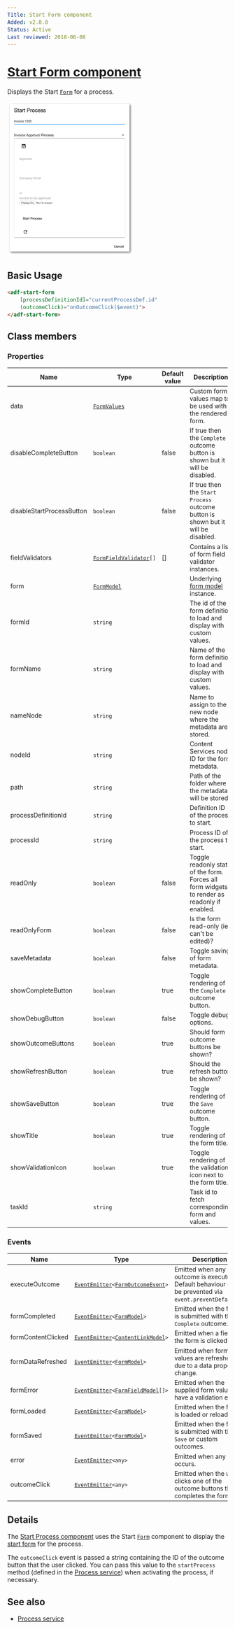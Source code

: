 ```yaml
---
Title: Start Form component
Added: v2.0.0
Status: Active
Last reviewed: 2018-06-08
---
```


# [Start Form component](../../lib/core/form/components/start-form.component.ts "Defined in start-form.component.ts")

Displays the Start [`Form`](../../lib/process-services/task-list/models/form.model.ts) for a process.

![Start Form screenshot](../docassets/images/ProcessStartForm.png)

## Basic Usage

```html
<adf-start-form
    [processDefinitionId]="currentProcessDef.id"
    (outcomeClick)="onOutcomeClick($event)">
</adf-start-form>
```

## Class members

### Properties

| Name | Type | Default value | Description |
| ---- | ---- | ------------- | ----------- |
| data | [`FormValues`](../../lib/core/form/components/widgets/core/form-values.ts) |  | Custom form values map to be used with the rendered form. |
| disableCompleteButton | `boolean` | false | If true then the `Complete` outcome button is shown but it will be disabled. |
| disableStartProcessButton | `boolean` | false | If true then the `Start Process` outcome button is shown but it will be disabled. |
| fieldValidators | [`FormFieldValidator`](../../lib/core/form/components/widgets/core/form-field-validator.ts)`[]` | \[] | Contains a list of form field validator instances. |
| form | [`FormModel`](../../lib/core/form/components/widgets/core/form.model.ts) |  | Underlying [form model](../../lib/core/form/components/widgets/core/form.model.ts) instance. |
| formId | `string` |  | The id of the form definition to load and display with custom values. |
| formName | `string` |  | Name of the form definition to load and display with custom values. |
| nameNode | `string` |  | Name to assign to the new node where the metadata are stored. |
| nodeId | `string` |  | Content Services node ID for the form metadata. |
| path | `string` |  | Path of the folder where the metadata will be stored. |
| processDefinitionId | `string` |  | Definition ID of the process to start. |
| processId | `string` |  | Process ID of the process to start. |
| readOnly | `boolean` | false | Toggle readonly state of the form. Forces all form widgets to render as readonly if enabled. |
| readOnlyForm | `boolean` | false | Is the form read-only (ie, can't be edited)? |
| saveMetadata | `boolean` | false | Toggle saving of form metadata. |
| showCompleteButton | `boolean` | true | Toggle rendering of the `Complete` outcome button. |
| showDebugButton | `boolean` | false | Toggle debug options. |
| showOutcomeButtons | `boolean` | true | Should form outcome buttons be shown? |
| showRefreshButton | `boolean` | true | Should the refresh button be shown? |
| showSaveButton | `boolean` | true | Toggle rendering of the `Save` outcome button. |
| showTitle | `boolean` | true | Toggle rendering of the form title. |
| showValidationIcon | `boolean` | true | Toggle rendering of the validation icon next to the form title. |
| taskId | `string` |  | Task id to fetch corresponding form and values. |

### Events

| Name | Type | Description |
| ---- | ---- | ----------- |
| executeOutcome | [`EventEmitter`](https://angular.io/api/core/EventEmitter)`<`[`FormOutcomeEvent`](../../lib/core/form/components/widgets/core/form-outcome-event.model.ts)`>` | Emitted when any outcome is executed. Default behaviour can be prevented via `event.preventDefault()`. |
| formCompleted | [`EventEmitter`](https://angular.io/api/core/EventEmitter)`<`[`FormModel`](../../lib/core/form/components/widgets/core/form.model.ts)`>` | Emitted when the form is submitted with the `Complete` outcome. |
| formContentClicked | [`EventEmitter`](https://angular.io/api/core/EventEmitter)`<`[`ContentLinkModel`](../../lib/core/form/components/widgets/core/content-link.model.ts)`>` | Emitted when a field of the form is clicked. |
| formDataRefreshed | [`EventEmitter`](https://angular.io/api/core/EventEmitter)`<`[`FormModel`](../../lib/core/form/components/widgets/core/form.model.ts)`>` | Emitted when form values are refreshed due to a data property change. |
| formError | [`EventEmitter`](https://angular.io/api/core/EventEmitter)`<`[`FormFieldModel`](../core/form-field.model.md)`[]>` | Emitted when the supplied form values have a validation error. |
| formLoaded | [`EventEmitter`](https://angular.io/api/core/EventEmitter)`<`[`FormModel`](../../lib/core/form/components/widgets/core/form.model.ts)`>` | Emitted when the form is loaded or reloaded. |
| formSaved | [`EventEmitter`](https://angular.io/api/core/EventEmitter)`<`[`FormModel`](../../lib/core/form/components/widgets/core/form.model.ts)`>` | Emitted when the form is submitted with the `Save` or custom outcomes. |
| error | [`EventEmitter`](https://angular.io/api/core/EventEmitter)`<any>` | Emitted when any error occurs. |
| outcomeClick | [`EventEmitter`](https://angular.io/api/core/EventEmitter)`<any>` | Emitted when the user clicks one of the outcome buttons that completes the form. |

## Details

The [Start Process component](../process-services/start-process.component.md) uses the Start [`Form`](../../lib/process-services/task-list/models/form.model.ts) component
to display the
[start form](http://docs.alfresco.com/process-services1.6/topics/none_start_event.html)
for the process.

The `outcomeClick` event is passed a string containing the ID of the outcome button that
the user clicked. You can pass this value to the `startProcess` method (defined in the
[Process service](../process-services/process.service.md)) when activating the process, if necessary.

## See also

-   [Process service](../process-services/process.service.md)
